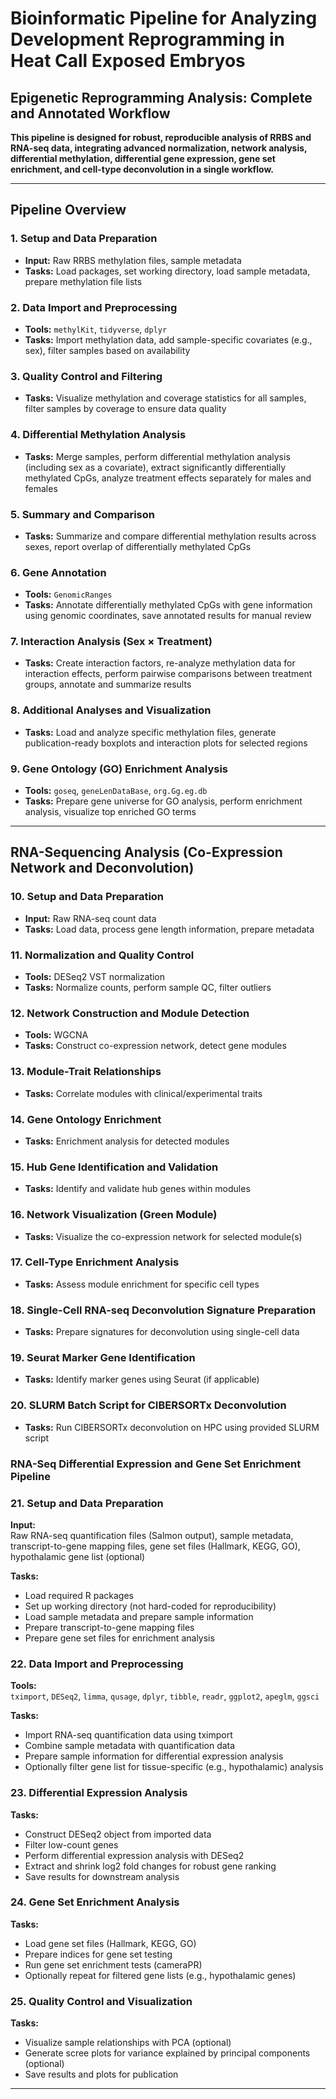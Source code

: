 # Bioinformatic Pipeline for Analyzing Development Reprogramming in Heat Call Exposed Embryos

## Epigenetic Reprogramming Analysis: Complete and Annotated Workflow

**This pipeline is designed for robust, reproducible analysis of RRBS and RNA-seq data, integrating advanced normalization, network analysis, differential methylation, differential gene expression, gene set enrichment, and cell-type deconvolution in a single workflow.**

---

## Pipeline Overview

### 1. Setup and Data Preparation
- **Input:** Raw RRBS methylation files, sample metadata  
- **Tasks:** Load packages, set working directory, load sample metadata, prepare methylation file lists

### 2. Data Import and Preprocessing
- **Tools:** `methylKit`, `tidyverse`, `dplyr`  
- **Tasks:** Import methylation data, add sample-specific covariates (e.g., sex), filter samples based on availability

### 3. Quality Control and Filtering
- **Tasks:** Visualize methylation and coverage statistics for all samples, filter samples by coverage to ensure data quality

### 4. Differential Methylation Analysis
- **Tasks:** Merge samples, perform differential methylation analysis (including sex as a covariate), extract significantly differentially methylated CpGs, analyze treatment effects separately for males and females

### 5. Summary and Comparison
- **Tasks:** Summarize and compare differential methylation results across sexes, report overlap of differentially methylated CpGs

### 6. Gene Annotation
- **Tools:** `GenomicRanges`  
- **Tasks:** Annotate differentially methylated CpGs with gene information using genomic coordinates, save annotated results for manual review

### 7. Interaction Analysis (Sex × Treatment)
- **Tasks:** Create interaction factors, re-analyze methylation data for interaction effects, perform pairwise comparisons between treatment groups, annotate and summarize results

### 8. Additional Analyses and Visualization
- **Tasks:** Load and analyze specific methylation files, generate publication-ready boxplots and interaction plots for selected regions

### 9. Gene Ontology (GO) Enrichment Analysis
- **Tools:** `goseq`, `geneLenDataBase`, `org.Gg.eg.db`  
- **Tasks:** Prepare gene universe for GO analysis, perform enrichment analysis, visualize top enriched GO terms

---

## RNA-Sequencing Analysis (Co-Expression Network and Deconvolution)

### 10. Setup and Data Preparation
- **Input:** Raw RNA-seq count data  
- **Tasks:** Load data, process gene length information, prepare metadata

### 11. Normalization and Quality Control
- **Tools:** DESeq2 VST normalization  
- **Tasks:** Normalize counts, perform sample QC, filter outliers

### 12. Network Construction and Module Detection
- **Tools:** WGCNA  
- **Tasks:** Construct co-expression network, detect gene modules

### 13. Module-Trait Relationships
- **Tasks:** Correlate modules with clinical/experimental traits

### 14. Gene Ontology Enrichment
- **Tasks:** Enrichment analysis for detected modules

### 15. Hub Gene Identification and Validation
- **Tasks:** Identify and validate hub genes within modules

### 16. Network Visualization (Green Module)
- **Tasks:** Visualize the co-expression network for selected module(s)

### 17. Cell-Type Enrichment Analysis
- **Tasks:** Assess module enrichment for specific cell types

### 18. Single-Cell RNA-seq Deconvolution Signature Preparation
- **Tasks:** Prepare signatures for deconvolution using single-cell data

### 19. Seurat Marker Gene Identification
- **Tasks:** Identify marker genes using Seurat (if applicable)

### 20. SLURM Batch Script for CIBERSORTx Deconvolution
- **Tasks:** Run CIBERSORTx deconvolution on HPC using provided SLURM script

### RNA-Seq Differential Expression and Gene Set Enrichment Pipeline

### 21. Setup and Data Preparation
**Input:**  
Raw RNA-seq quantification files (Salmon output), sample metadata, transcript-to-gene mapping files, gene set files (Hallmark, KEGG, GO), hypothalamic gene list (optional)

**Tasks:**
- Load required R packages  
- Set up working directory (not hard-coded for reproducibility)  
- Load sample metadata and prepare sample information  
- Prepare transcript-to-gene mapping files  
- Prepare gene set files for enrichment analysis

### 22. Data Import and Preprocessing
**Tools:**  
`tximport`, `DESeq2`, `limma`, `qusage`, `dplyr`, `tibble`, `readr`, `ggplot2`, `apeglm`, `ggsci`

**Tasks:**
- Import RNA-seq quantification data using tximport  
- Combine sample metadata with quantification data  
- Prepare sample information for differential expression analysis  
- Optionally filter gene list for tissue-specific (e.g., hypothalamic) analysis

### 23. Differential Expression Analysis
**Tasks:**
- Construct DESeq2 object from imported data  
- Filter low-count genes  
- Perform differential expression analysis with DESeq2  
- Extract and shrink log2 fold changes for robust gene ranking  
- Save results for downstream analysis

### 24. Gene Set Enrichment Analysis
**Tasks:**
- Load gene set files (Hallmark, KEGG, GO)  
- Prepare indices for gene set testing  
- Run gene set enrichment tests (cameraPR)  
- Optionally repeat for filtered gene lists (e.g., hypothalamic genes)

### 25. Quality Control and Visualization
**Tasks:**
- Visualize sample relationships with PCA (optional)  
- Generate scree plots for variance explained by principal components (optional)  
- Save results and plots for publication

---
